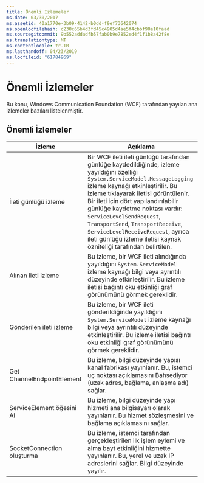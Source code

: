 ```yaml
---
title: Önemli İzlemeler
ms.date: 03/30/2017
ms.assetid: 40a1770e-3b09-4142-b0dd-f9ef73642074
ms.openlocfilehash: c230c65b4d3fd45c4905d4ae5f4cbbf90e10faad
ms.sourcegitcommit: 9b552addadfb57fab0b9e7852ed4f1f1b8a42f8e
ms.translationtype: MT
ms.contentlocale: tr-TR
ms.lasthandoff: 04/23/2019
ms.locfileid: "61784969"
---
```

# <a name="significant-traces"></a>Önemli İzlemeler
Bu konu, Windows Communication Foundation (WCF) tarafından yayılan ana izlemeler bazıları listelenmiştir.  
  
## <a name="significant-traces"></a>Önemli İzlemeler  
  
|İzleme|Açıklama|  
|-----------|-----------------|  
|İleti günlüğü izleme|Bir WCF ileti ileti günlüğü tarafından günlüğe kaydedildiğinde, izleme yayıldığını özelliği `System.ServiceModel.MessageLogging` izleme kaynağı etkinleştirilir. Bu izleme tıklayarak iletisi görüntülenir. Bir ileti için dört yapılandırılabilir günlüğe kaydetme noktası vardır: `ServiceLevelSendRequest`, `TransportSend`, `TransportReceive`, `ServiceLevelReceiveRequest`, ayrıca ileti günlüğü izleme iletisi kaynak özniteliği tarafından belirtilen.|  
|Alınan ileti izleme|Bu izleme, bir WCF ileti alındığında yayıldığını `System.ServiceModel` izleme kaynağı bilgi veya ayrıntılı düzeyinde etkinleştirilir. Bu izleme iletisi bağıntı oku etkinliği graf görünümünü görmek gereklidir.|  
|Gönderilen ileti izleme|Bu izleme, bir WCF ileti gönderildiğinde yayıldığını `System.ServiceModel` izleme kaynağı bilgi veya ayrıntılı düzeyinde etkinleştirilir. Bu izleme iletisi bağıntı oku etkinliği graf görünümünü görmek gereklidir.|  
|Get ChannelEndpointElement|Bu izleme, bilgi düzeyinde yapısı kanal fabrikası yayınlanır. Bu, istemci uç noktası açıklamasını Bahsediyor (uzak adres, bağlama, anlaşma adı) sağlar.|  
|ServiceElement öğesini Al|Bu izleme, bilgi düzeyinde yapı hizmeti ana bilgisayarı olarak yayınlanır. Bu hizmet sözleşmesini ve bağlama açıklamasını sağlar.|  
|SocketConnection oluşturma|Bu izleme, istemci tarafından gerçekleştirilen ilk işlem eylemi ve alma bayt etkinliğini hizmette yayınlanır. Bu, yerel ve uzak IP adreslerini sağlar. Bilgi düzeyinde yayılır.|
